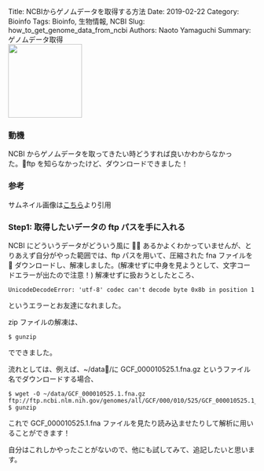 Title: NCBIからゲノムデータを取得する方法
Date: 2019-02-22
Category: Bioinfo
Tags: Bioinfo, 生物情報, NCBI
Slug: how_to_get_genome_data_from_ncbi
Authors: Naoto Yamaguchi
Summary: ゲノムデータ取得<br><img src="https://paper-attachments.dropbox.com/s_8FAC27AC251845FE76C63F0EAF156DF8B3F4D3C17D70B16D9D9AEE81A162B247_1559630593492_ncbi.png" width=150 height=150>

### 動機

NCBI からゲノムデータを取ってきたい時どうすれば良いかわからなかった。ftp を知らなかったけど、ダウンロードできました！

### 参考

サムネイル画像は[こちら](https://en.wikipedia.org/wiki/National_Center_for_Biotechnology_Information)より引用

### Step1: 取得したいデータの ftp パスを手に入れる

NCBI にどういうデータがどういう風に  あるかよくわかっていませんが、とりあえず自分がやった範囲では、ftp パスを用いて、圧縮された fna ファイルを  ダウンロードし、解凍しました。(解凍せずに中身を見ようとして、文字コードエラーが出たので注意！)
解凍せずに扱おうとしたところ、

```
UnicodeDecodeError: 'utf-8' codec can't decode byte 0x8b in position 1
```

というエラーとお友達になれました。

zip ファイルの解凍は、

```
$ gunzip
```

でできました。

流れとしては、例えば、~/data/に GCF_000010525.1.fna.gz というファイル名でダウンロードする場合、

```
$ wget -O ~/data/GCF_000010525.1.fna.gz ftp://ftp.ncbi.nlm.nih.gov/genomes/all/GCF/000/010/525/GCF_000010525.1_ASM1052v1/GCF_000010525.1_ASM1052v1_cds_from_genomic.fna.gz
$ gunzip
```

これで GCF_000010525.1.fna ファイルを見たり読み込ませたりして解析に用いることができます！

自分はこれしかやったことがないので、他にも試してみて、追記したいと思います。

